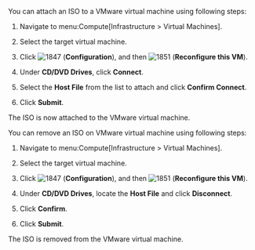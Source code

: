 You can attach an ISO to a VMware virtual machine using following steps:

1.  Navigate to menu:Compute\[Infrastructure \> Virtual Machines\].

2.  Select the target virtual machine.

3.  Click ![1847](1847.png) (**Configuration**), and then
    ![1851](1851.png) (**Reconfigure this VM**).

4.  Under **CD/DVD Drives**, click **Connect**.

5.  Select the **Host File** from the list to attach and click **Confirm
    Connect**.

6.  Click **Submit**.

The ISO is now attached to the VMware virtual machine.

You can remove an ISO on VMware virtual machine using following steps:

1.  Navigate to menu:Compute\[Infrastructure \> Virtual Machines\].

2.  Select the target virtual machine.

3.  Click ![1847](1847.png) (**Configuration**), and then
    ![1851](1851.png) (**Reconfigure this VM**).

4.  Under **CD/DVD Drives**, locate the **Host File** and click
    **Disconnect**.

5.  Click **Confirm**.

6.  Click **Submit**.

The ISO is removed from the VMware virtual machine.
